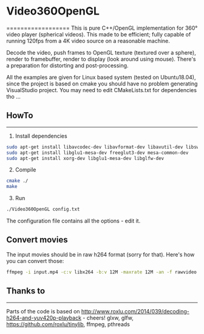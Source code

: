 # Video360OpenGL
==================
This is pure C++/OpenGL implementation for 360° video player (spherical videos).
This made to be efficient; fully capable of running 120fps from a 4K video source on a reasonable machine.

Decode the video, push frames to OpenGL texture (textured over a sphere), render to framebuffer, render to display (look around using mouse). 
There's a preparation for distorting and post-processing.

All the examples are given for Linux based system (tested on Ubuntu18.04), since the project is based on cmake you should have no problem generating VisualStudio project. You may need to edit CMakeLists.txt for dependencies tho ...

## HowTo
---------

1. Install dependencies
```sh
sudo apt-get install libavcodec-dev libavformat-dev libavutil-dev libswresample-dev libglfw3-dev
sudo apt-get install libglu1-mesa-dev freeglut3-dev mesa-common-dev
sudo apt-get install xorg-dev libglu1-mesa-dev libglfw-dev
```

2. Compile
```sh
cmake ./
make
```

3. Run
```sh
./Video360OpenGL config.txt
```
The configuration file contains all the options - edit it.

Convert movies
--------
The input movies should be in raw h264 format (sorry for that). Here's how you can convert those:
```sh
ffmpeg -i input.mp4 -c:v libx264 -b:v 12M -maxrate 12M -an -f rawvideo -vf scale=1920:-1 -tune fastdecode -tune zerolatency output.h264
```

## Thanks to
--------
Parts of the code is based on http://www.roxlu.com/2014/039/decoding-h264-and-yuv420p-playback - cheers!
glxw, glfw, https://github.com/roxlu/tinylib, ffmpeg, pthreads
